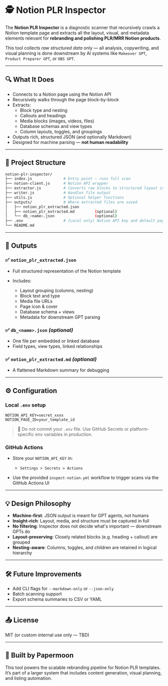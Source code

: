 # 🕵️ Notion PLR Inspector

The **Notion PLR Inspector** is a diagnostic scanner that recursively crawls a Notion template page and extracts all the layout, visual, and metadata elements relevant for **rebranding and polishing PLR/MRR Notion products**.

This tool collects *raw structured data* only — all analysis, copywriting, and visual planning is done downstream by AI systems like `Makeover GPT`, `Product Preparer GPT`, or `OBS GPT`.

---

## 🔍 What It Does

- Connects to a Notion page using the Notion API
- Recursively walks through the page block-by-block
- Extracts:
  - Block type and nesting
  - Callouts and headings
  - Media blocks (images, videos, files)
  - Database schemas and view types
  - Column layouts, toggles, and groupings
- Outputs rich, structured JSON (and optionally Markdown)
- Designed for machine parsing — **not human readability**

---

## 📂 Project Structure

```bash
notion-plr-inspector/
├── index.js              # Entry point – runs full scan
├── notion-client.js      # Notion API wrapper
├── extractor.js          # Converts raw blocks to structured layout info
├── writer.js             # Handles file output
├── utils.js              # Optional helper functions
├── outputs/              # Where extracted files are saved
│   ├── notion_plr_extracted.json
│   ├── notion_plr_extracted.md         (optional)
│   └── db_<name>.json                  (optional)
├── .env                  # (Local only) Notion API key and default page ID
└── README.md
```

---

## 📄 Outputs

### ✅ `notion_plr_extracted.json`

* Full structured representation of the Notion template
* Includes:

  * Layout grouping (columns, nesting)
  * Block text and type
  * Media file URLs
  * Page icon & cover
  * Database schema + views
  * Metadata for downstream GPT parsing

### ✅ `db_<name>.json` *(optional)*

* One file per embedded or linked database
* Field types, view types, linked relationships

### ✅ `notion_plr_extracted.md` *(optional)*

* A flattened Markdown summary for debugging

---

## ⚙️ Configuration

### Local `.env` setup

```env
NOTION_API_KEY=secret_xxxx
NOTION_PAGE_ID=your_template_id
```

> 🔐 Do not commit your `.env` file. Use GitHub Secrets or platform-specific env variables in production.

### GitHub Actions

* Store your `NOTION_API_KEY` in:

  * `Settings > Secrets > Actions`
* Use the provided `inspect-notion.yml` workflow to trigger scans via the GitHub Actions UI

---

## 💡 Design Philosophy

* **Machine-first**: JSON output is meant for GPT agents, not humans
* **Insight-rich**: Layout, media, and structure must be captured in full
* **No filtering**: Inspector does not decide what's important — downstream GPTs do
* **Layout-preserving**: Closely related blocks (e.g. heading + callout) are grouped
* **Nesting-aware**: Columns, toggles, and children are retained in logical hierarchy

---

## 🛠 Future Improvements

* Add CLI flags for `--markdown-only` or `--json-only`
* Batch scanning support
* Export schema summaries to CSV or YAML

---

## 📤 License

MIT (or custom internal use only — TBD)

---

## 🙌 Built by Papermoon

This tool powers the scalable rebranding pipeline for Notion PLR templates. It’s part of a larger system that includes content generation, visual planning, and listing automation.

